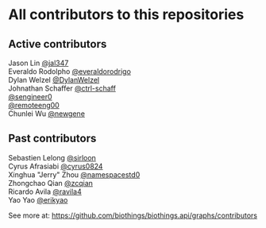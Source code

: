 # All contributors to this repositories

## Active contributors

Jason Lin [@jal347](https://github.com/jal347) <br />
Everaldo Rodolpho [@everaldorodrigo](https://github.com/everaldorodrigo) <br />
Dylan Welzel [@DylanWelzel](https://github.com/DylanWelzel) <br />
Johnathan Schaffer [@ctrl-schaff](https://github.com/ctrl-schaff) <br />
[@sengineer0](https://github.com/sengineer0) <br />
[@remoteeng00](https://github.com/remoteeng00) <br />
Chunlei Wu [@newgene](https://github.com/newgene) <br />

## Past contributors

Sebastien Lelong [@sirloon](https://github.com/sirloon) <br />
Cyrus Afrasiabi [@cyrus0824](https://github.com/cyrus0824) <br />
Xinghua "Jerry" Zhou [@namespacestd0](https://github.com/namespacestd0) <br />
Zhongchao Qian [@zcqian](https://github.com/zcqian) <br />
Ricardo Avila [@ravila4](https://github.com/ravila4) <br />
Yao Yao [@erikyao](https://github.com/erikyao) <br />

See more at:
https://github.com/biothings/biothings.api/graphs/contributors
